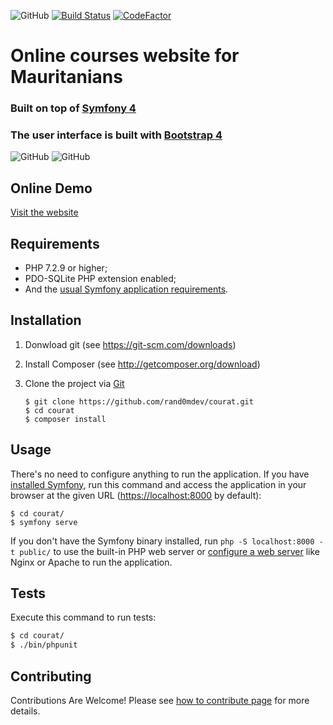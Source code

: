 ![GitHub](https://img.shields.io/github/license/mashape/apistatus.svg) [![Build Status](https://travis-ci.com/rand0mdev/courat.svg?token=PJbraSespqsJKtHsBMT2&branch=master)](https://travis-ci.com/rand0mdev/courat) [![CodeFactor](https://www.codefactor.io/repository/github/rand0mdev/courat/badge)](https://www.codefactor.io/repository/github/rand0mdev/courat) 

# Online courses website for Mauritanians

### Built on top of [Symfony 4][1]
### The user interface is built with [Bootstrap 4][2]

![GitHub](https://raw.githubusercontent.com/rand0mdev/courat/master/docs/images/home_fr.png)
![GitHub](https://raw.githubusercontent.com/rand0mdev/courat/master/docs/images/home_ar.png)

Online Demo
-----------
[Visit the website][7]

Requirements
------------

- PHP 7.2.9 or higher;
- PDO-SQLite PHP extension enabled;
- And the [usual Symfony application requirements][3].

Installation
------------

1. Donwload git (see https://git-scm.com/downloads)
2. Install Composer (see http://getcomposer.org/download)

2. Clone the project via [Git][4]

   ```
   $ git clone https://github.com/rand0mdev/courat.git
   $ cd courat
   $ composer install
   ```
   
Usage
-----
There's no need to configure anything to run the application. If you have
[installed Symfony][5], run this command and access the application in your
browser at the given URL (<https://localhost:8000> by default):
   ```
   $ cd courat/
   $ symfony serve
   ```
If you don't have the Symfony binary installed, run `php -S localhost:8000 -t public/`
to use the built-in PHP web server or [configure a web server][6] like Nginx or
Apache to run the application.

Tests
-----

Execute this command to run tests:

```bash
$ cd courat/
$ ./bin/phpunit
```

Contributing
------------
Contributions Are Welcome! Please see [how to contribute page][8] for more details.

[1]: https://symfony.com/
[2]: https://getbootstrap.com
[3]: https://symfony.com/doc/current/reference/requirements.html
[4]: https://git-scm.com/docs/git-clone
[5]: https://symfony.com/download
[6]: https://symfony.com/doc/current/cookbook/configuration/web_server_configuration.html
[7]: https://courat.rimacademy.net
[8]: https://github.com/rand0mdev/courat/blob/master/CONTRIBUTING.md
